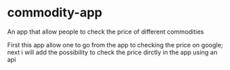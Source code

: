 # commodity-app
An app that allow people to check the price of different commodities

First this app allow one to go from the app to checking the price on google;
next i will add the possibility to check the price dirctly in the app using an api
